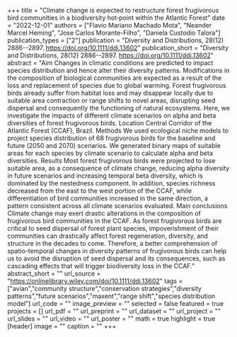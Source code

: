 +++
title = "Climate change is expected to restructure forest frugivorous bird communities in a biodiversity hot‐point within the Atlantic Forest"
date = "2022-12-01"
authors = ["Flavio Mariano Machado Mota", "Neander Marcel Heming", "Jose Carlos Morante-Filho", "Daniela Custodio Talora"]
publication_types = ["2"]
publication = "Diversity and Distributions, 28(12) 2886--2897. https://doi.org/10.1111/ddi.13602"
publication_short = "Diversity and Distributions, 28(12) 2886--2897. https://doi.org/10.1111/ddi.13602"
abstract = "Aim Changes in climatic conditions are predicted to impact species distribution and hence alter their diversity patterns. Modifications in the composition of biological communities are expected as a result of the loss and replacement of species due to global warming. Forest frugivorous birds already suffer from habitat loss and may disappear locally due to suitable area contraction or range shifts to novel areas, disrupting seed dispersal and consequently the functioning of natural ecosystems. Here, we investigate the impacts of different climate scenarios on alpha and beta diversities of forest frugivorous birds. Location Central Corridor of the Atlantic Forest (CCAF), Brazil. Methods We used ecological niche models to project species distribution of 68 frugivorous birds for the baseline and future (2050 and 2070) scenarios. We generated binary maps of suitable areas for each species by climate scenario to calculate alpha and beta diversities. Results Most forest frugivorous birds were projected to lose suitable area, as a consequence of climate change, reducing alpha diversity in future scenarios and increasing temporal beta diversity, which is dominated by the nestedness component. In addition, species richness decreased from the east to the west portion of the CCAF, while differentiation of bird communities increased in the same direction, a pattern consistent across all climate scenarios evaluated. Main conclusions Climate change may exert drastic alterations in the composition of frugivorous bird communities in the CCAF. As forest frugivorous birds are critical to seed dispersal of forest plant species, impoverishment of their communities can drastically affect forest regeneration, diversity, and structure in the decades to come. Therefore, a better comprehension of spatio-temporal changes in diversity patterns of frugivorous birds can help us to avoid the disruption of seed dispersal and its consequences, such as cascading effects that will trigger biodiversity loss in the CCAF."
abstract_short = ""
url_source = "https://onlinelibrary.wiley.com/doi/10.1111/ddi.13602"
tags = ["avian","community structure","conservation strategies","diversity patterns","future scenarios","maxent","range shift","species distribution model"]
url_code = ""
image_preview = ""
selected = false
featured = true
projects = []
url_pdf = ""
url_preprint = ""
url_dataset = ""
url_project = ""
url_slides = ""
url_video = ""
url_poster = ""
math = true
highlight = true
[header]
image = ""
caption = ""
+++
